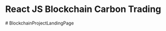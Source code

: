 # React JS Blockchain Carbon Trading

#   B l o c k c h a i n P r o j e c t L a n d i n g P a g e  
 